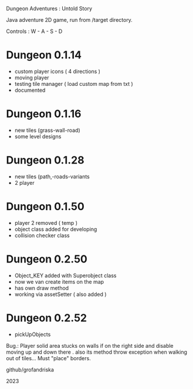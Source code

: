 Dungeon Adventures : Untold Story 

Java adventure 2D game, run from /target directory. 

Controls : W - A - S - D

# Dungeon 0.1.14
- custom player icons ( 4 directions )
- moving player
- testing tile manager ( load custom map from txt )
- documented

# Dungeon 0.1.16
- new tiles (grass-wall-road)
- some level designs

# Dungeon 0.1.28
- new tiles (path,-roads-variants
- 2 player

# Dungeon 0.1.50
- player 2 removed ( temp )
- object class added for developing
- collision checker class 

# Dungeon 0.2.50
- Object_KEY added with Superobject class 
- now we van create items on the map
- has own draw method 
- working via assetSetter ( also added ) 

# Dungeon 0.2.52
- pickUpObjects


Bug.:
Player solid area stucks on walls if on the right side and disable moving up and down there .
also its method throw exception when walking out of tiles... Must "place" borders. 





github/grofandriska

2023
